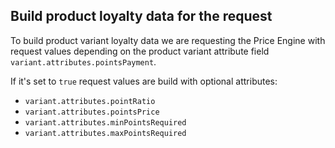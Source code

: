 
## Build product loyalty data for the request

To build product variant loyalty data we are requesting the Price Engine with request values depending on the product variant attribute field `variant.attributes.pointsPayment`. 

If it's set to `true` request values are build with optional attributes:

- `variant.attributes.pointRatio`
- `variant.attributes.pointsPrice`
- `variant.attributes.minPointsRequired`
- `variant.attributes.maxPointsRequired`